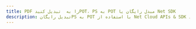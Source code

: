 ---title: PDF را به  تبدیل کنیدPOT، PS به POT مبدل رایگان یا Net SDKdescription: تبدیل رایگانPS به POT با استفاده از Net Cloud APIs & SDK همچنین اسناد PDF را در Cloud ایجاد، ویرایش و رندر کنید.---